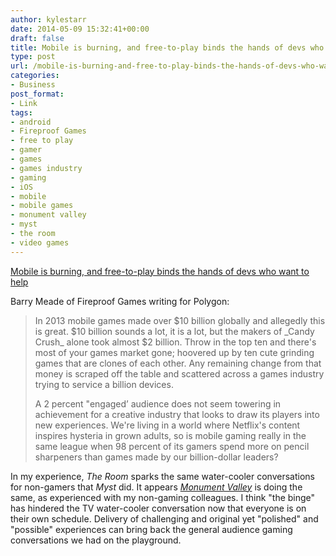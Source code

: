 ```yaml
---
author: kylestarr
date: 2014-05-09 15:32:41+00:00
draft: false
title: Mobile is burning, and free-to-play binds the hands of devs who want to help
type: post
url: /mobile-is-burning-and-free-to-play-binds-the-hands-of-devs-who-want-to-help/
categories:
- Business
post_format:
- Link
tags:
- android
- Fireproof Games
- free to play
- gamer
- games
- games industry
- gaming
- iOS
- mobile
- mobile games
- monument valley
- myst
- the room
- video games
---
```


[Mobile is burning, and free-to-play binds the hands of devs who want to help](http://www.polygon.com/2014/5/9/5699058/free-to-play-mobile-candy-crush-the-room)


Barry Meade of Fireproof Games writing for Polygon:





<blockquote>In 2013 mobile games made over $10 billion globally and allegedly this is great. $10 billion sounds a lot, it is a lot, but the makers of _Candy Crush_ alone took almost $2 billion. Throw in the top ten and there's most of your games market gone; hoovered up by ten cute grinding games that are clones of each other. Any remaining change from that money is scraped off the table and scattered across a games industry trying to service a billion devices.

A 2 percent "engaged’ audience does not seem towering in achievement for a creative industry that looks to draw its players into new experiences. We're living in a world where Netflix's content inspires hysteria in grown adults, so is mobile gaming really in the same league when 98 percent of its gamers spend more on pencil sharpeners than games made by our billion-dollar leaders?</blockquote>




In my experience, _The Room_ sparks the same water-cooler conversations for non-gamers that _Myst_ did. It appears [_Monument Valley_](http://tsogaming.wordpress.com/2014/04/06/monument-valley-a-review/) is doing the same, as experienced with my non-gaming colleagues. I think "the binge" has hindered the TV water-cooler conversation now that everyone is on their own schedule. Delivery of challenging and original yet "polished" and "possible" experiences can bring back the general audience gaming conversations we had on the playground.
